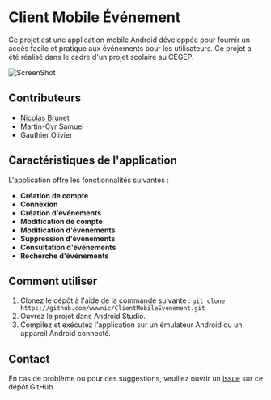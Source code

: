 # Client Mobile Événement

Ce projet est une application mobile Android développée pour fournir un accès facile et pratique aux événements pour les utilisateurs. Ce projet a été réalisé dans le cadre d'un projet scolaire au CEGEP.

![ScreenShot](/images/screenShot.png)

## Contributeurs

* [Nicolas Brunet](https://github.com/wwwnic)
* Martin-Cyr Samuel
* Gauthier Olivier

## Caractéristiques de l'application

L'application offre les fonctionnalités suivantes :

- **Création de compte**
- **Connexion**
- **Création d'événements**
- **Modification de compte**
- **Modification d'événements**
- **Suppression d'événements**
- **Consultation d'événements**
- **Recherche d'événements**

## Comment utiliser

1. Clonez le dépôt à l'aide de la commande suivante : `git clone https://github.com/wwwnic/ClientMobileEvenement.git`
2. Ouvrez le projet dans Android Studio.
3. Compilez et exécutez l'application sur un émulateur Android ou un appareil Android connecté.

## Contact

En cas de problème ou pour des suggestions, veuillez ouvrir un [issue](https://github.com/wwwnic/ClientMobileEvenement/issues) sur ce dépôt GitHub.
